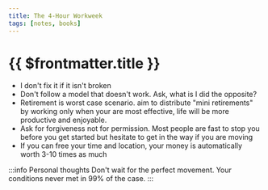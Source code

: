 ```yaml
---
title: The 4-Hour Workweek
tags: [notes, books]
---
```



# {{ $frontmatter.title }}

- I don't fix it if it isn't broken
- Don't follow a model that doesn't work. Ask, what is I did the opposite?
- Retirement is worst case scenario. aim to distribute "mini retirements" by working only when your are most effective, life will be more productive and enjoyable.
- Ask for forgiveness not for permission. Most people are fast to stop you before you get started but hesitate to get in the way if you are moving
- If you can free your time and location, your money is automatically worth 3-10 times as much

:::info Personal thoughts
Don't wait for the perfect movement. Your conditions never met in 99% of the case.
:::
